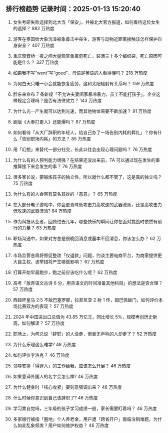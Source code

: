 
## 排行榜趋势 记录时间：2025-01-13 15:20:40
  
  1. 女生考研失败选择到北大当「保安」，并被北大官方报道，如何看待这位女生的选择？ 882 万热度
    
  2. 游客在泰国给大象洗澡被象鼻击中丧生，游客与动物近距离接触该怎样保护自身安全？ 407 万热度
    
  3. 重庆观音桥一夜之间大量观赏鱼离奇死亡，装满三十多个编织袋，死亡原因可能是什么？ 327 万热度
    
  4. 如果我不写“went”写“goed”，母语是英语的人看得懂吗？ 218 万热度
    
  5. 为何白天只睡一小会就能恢复疲劳，这和太阳辐射有关系吗？ 159 万热度
    
  6. 胖东来宣布 7 条新规「不允许夫妻间家暴冷暴力，员工不能打孩子」，企业这样规定合理吗？是否有法律效力？ 143 万热度
    
  7. 为什么光一产生就可以达到光速，而其他物体需要不断加速？ 91 万热度
    
  8. 剧版《大奉打更人》还能爆吗？ 87 万热度
    
  9. 如何看待「从大厂辞职的年轻人，给自己办了一场告别内耗的葬礼」？你有什么「告别职场内耗」的方法？ 85 万热度
    
  10. 用「幻想」来替代一部分社交，长此以往会出现心理问题吗？ 76 万热度
    
  11. 为什么有的人预判能力很强？在结果还没出来前，TA 可以通过现在发生的事推算接下来会发生的事？ 76 万热度
    
  12. 很多家长说，要锻炼孩子的独立性，所以就什么都不管了，这是真的独立吗？ 75 万热度
    
  13. 为什么有的人会带有莫名其妙的「恶意」？ 65 万热度
    
  14. 在大部分电子游戏中，你会更青睐低攻击力高攻速的武器流派，还是高攻击力低攻速的武器流派? 64 万热度
    
  15. 作为科技从业者，回顾过去几年，哪些快乐的瞬间让你在面对挑战时依然有前行的力量？ 63 万热度
    
  16. 职场沟通中，如果对方总是很晚回消息或基本不回消息，你该怎么办？ 62 万热度
    
  17. 市场监管总局将督促整改「仅退款」问题，约谈主要电商平台，为商家提供更大自主权，该举措将产生哪些影响？ 62 万热度
    
  18. 打算开始早晨跑步，跑之前应该吃什么呢？ 62 万热度
    
  19. 高考「放弃语文古诗 6 分，用背语文的时间准备其他科目」的想法是否合理？ 57 万热度
    
  20. 西超杯皇马 2:5 不敌巴塞罗那，拉菲尼亚 2 射 1 传，姆巴佩破门，如何评价本场比赛双方的表现？ 57 万热度
    
  21. 2024 年中国进出口总值为 43.85 万亿元，同比增长 5%，规模再创历史新高，如何解读？ 57 万热度
    
  22. 职场上，为何总说「辞职」的人没走，但毫无声响的人却走了？ 52 万热度
    
  23. 为什么乐理这么难学? 48 万热度
    
  24. 如何评价李洛克？ 46 万热度
    
  25. 领导安排「得罪人」的工作给我，应该怎么开展？ 46 万热度
    
  26. 如果意译外国人的名字会怎么样? 46 万热度
    
  27. 为什么健身时「核心收紧」要刻意强调出来？ 46 万热度
    
  28. 什么时候你意识到自己该辞职了? 46 万热度
    
  29. 学习靠自觉吗，三年级的孩子学习成绩一般，家长需要盯着吗？ 46 万热度
    
  30. 多家银行被指「圈地」个人养老金，用户遭「跨省开户」面临注销难题，为什么如此乱象频发？用户如何维护权益？ 46 万热度
    